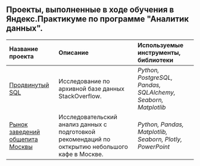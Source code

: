 ## Проекты, выполненные в ходе обучения в Яндекс.Практикуме по программе "Аналитик данных".

| Название проекта | Описание | Используемые инструменты, библиотеки | 
| :---------------------- | :---------------------- | :---------------------- |
| [Продвинутый SQL](https://github.com/Kedrynez/Yandex_Practicum/tree/main/SQL) | Исследование по архивной базе данных StackOverflow.  | *Python, PostgreSQL, Pandas, SQLAlchemy, Seaborn, Matplotlib* |
|[Рынок заведений общепита Москвы](https://github.com/Kedrynez/Yandex_Practicum/tree/main/public_catering) | Исследовательский анализ данных с подготовкой рекомендаций по окткрытию небольшого кафе в Москве. | *Python, Pandas, Matplotlib, Seaborn, Plotly, PowerPoint* |